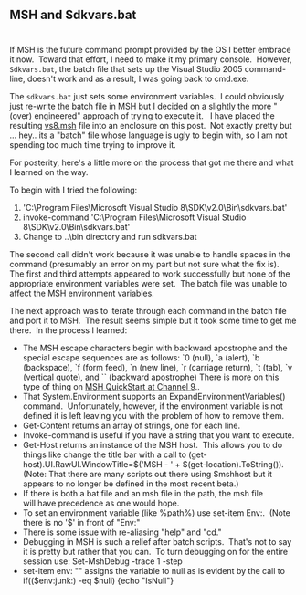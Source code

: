 ## MSH and Sdkvars.bat
#
If MSH is the future command prompt provided by the OS I better embrace it now.  Toward that effort, I need to make it my primary console.  However, ``` Sdkvars.bat ```, the batch file that sets up the Visual Studio 2005 command-line, doesn't work and as a result, I was going back to cmd.exe.

The ``` sdkvars.bat ``` just sets some environment variables.  I could obviously just re-write the batch file in MSH but I decided on a slightly the more "(over) engineered" approach of trying to execute it.   I have placed the resulting [vs8.msh](https://intellitect.com/wp-content/uploads/binary/71e874ab-b8b9-4ec6-9523-4cdb02db84d3/vs8.zip) file into an enclosure on this post.  Not exactly pretty but ... hey.. its a "batch" file whose language is ugly to begin with, so I am not spending too much time trying to improve it.

For posterity, here's a little more on the process that got me there and what I learned on the way.

To begin with I tried the following:

1. 'C:\\Program Files\\Microsoft Visual Studio 8\\SDK\\v2.0\\Bin\\sdkvars.bat'
2. invoke-command 'C:\\Program Files\\Microsoft Visual Studio 8\\SDK\\v2.0\\Bin\\sdkvars.bat'
3. Change to ..\\bin directory and run sdkvars.bat

The second call didn't work because it was unable to handle spaces in the command (presumably an error on my part but not sure what the fix is).  The first and third attempts appeared to work successfully but none of the appropriate environment variables were set.  The batch file was unable to affect the MSH environment variables.

The next approach was to iterate through each command in the batch file and port it to MSH.  The result seems simple but it took some time to get me there.  In the process I learned:

- The MSH escape characters begin with backward apostrophe and the special escape sequences are as follows: \`0 (null), \`a (alert), \`b (backspace), \`f (form feed), \`n (new line), \`r (carriage return), \`t (tab), \`v (vertical quote), and \`\` (backward apostrophe) There is more on this type of thing on [MSH QuickStart at Channel 9](https://channel9.msdn.com/wiki/default.aspx/Channel9.MSHQuickStart)..
- That System.Environment supports an ExpandEnvironmentVariables() command.  Unfortunately, however, if the environment variable is not defined it is left leaving you with the problem of how to remove them.
- Get-Content returns an array of strings, one for each line.
- Invoke-command is useful if you have a string that you want to execute.
- Get-Host returns an instance of the MSH host.  This allows you to do things like change the title bar with a call to (get-host).UI.RawUI.WindowTitle=$('MSH - ' + $(get-location).ToString()). (Note: That there are many scripts out there using $mshhost but it appears to no longer be defined in the most recent beta.)
- If there is both a bat file and an msh file in the path, the msh file will have precedence as one would hope.
- To set an environment variable (like %path%) use set-item Env:.  (Note there is no '$' in front of "Env:"
- There is some issue with re-aliasing "help" and "cd."
- Debugging in MSH is such a relief after batch scripts.  That's not to say it is pretty but rather that you can.  To turn debugging on for the entire session use: Set-MshDebug -trace 1 -step
- set-item env: "" assigns the variable to null as is evident by the call to if(($env:junk:) -eq $null) {echo "IsNull"}
